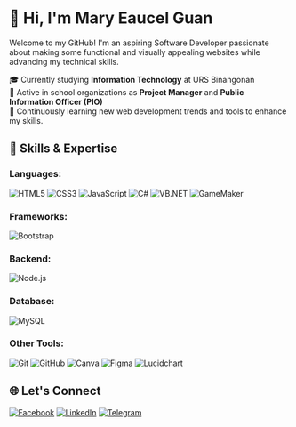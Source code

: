 # 👋 Hi, I'm Mary Eaucel Guan
Welcome to my GitHub! I'm an aspiring Software Developer passionate about making some functional and visually appealing websites while advancing my technical skills.

🎓 Currently studying **Information Technology** at URS Binangonan  
💼 Active in school organizations as **Project Manager** and **Public Information Officer (PIO)**  
🌱 Continuously learning new web development trends and tools to enhance my skills.


## 🔧 Skills & Expertise
### **Languages**:
![HTML5](https://img.shields.io/badge/HTML5-E34F26?style=for-the-badge&logo=html5&logoColor=white)
![CSS3](https://img.shields.io/badge/CSS3-1572B6?style=for-the-badge&logo=css3&logoColor=white)
![JavaScript](https://img.shields.io/badge/JavaScript-F7DF1E?style=for-the-badge&logo=javascript&logoColor=black)
![C#](https://img.shields.io/badge/C%23-239120?style=for-the-badge&logo=csharp&logoColor=white)
![VB.NET](https://img.shields.io/badge/VB.NET-512BD4?style=for-the-badge&logo=visual-studio&logoColor=white)
![GameMaker](https://img.shields.io/badge/GameMaker-8B0000?style=for-the-badge&logo=game-maker&logoColor=white)

### **Frameworks**:
![Bootstrap](https://img.shields.io/badge/Bootstrap-563D7C?style=for-the-badge&logo=bootstrap&logoColor=white)

### **Backend**:
![Node.js](https://img.shields.io/badge/Node.js-339933?style=for-the-badge&logo=node.js&logoColor=white)

### **Database**:
![MySQL](https://img.shields.io/badge/MySQL-4479A1?style=for-the-badge&logo=mysql&logoColor=white)

### **Other Tools**:
![Git](https://img.shields.io/badge/Git-F05032?style=for-the-badge&logo=git&logoColor=white)
![GitHub](https://img.shields.io/badge/GitHub-181717?style=for-the-badge&logo=github&logoColor=white)
![Canva](https://img.shields.io/badge/Canva-00C4CC?style=for-the-badge&logo=canva&logoColor=white)
![Figma](https://img.shields.io/badge/Figma-F24E1E?style=for-the-badge&logo=figma&logoColor=white)
![Lucidchart](https://img.shields.io/badge/Lucidchart-F0C90F?style=for-the-badge&logo=lucidchart&logoColor=white)

## 🌐 Let's Connect

[![Facebook](https://img.shields.io/badge/Facebook-1877F2?style=for-the-badge&logo=facebook&logoColor=white)](https://web.facebook.com/eaucel.03/)
[![LinkedIn](https://img.shields.io/badge/LinkedIn-0077B5?style=for-the-badge&logo=linkedin&logoColor=white)](https://www.linkedin.com/in/mary-eaucel-guan-4650b0252/)
[![Telegram](https://img.shields.io/badge/Telegram-0088CC?style=for-the-badge&logo=telegram&logoColor=white)](https://t.me/eau_mry)




